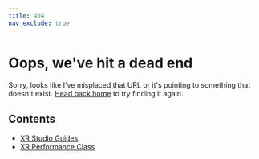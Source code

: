 ```yaml
---
title: 404
nav_exclude: true
---
```


# Oops, we've hit a dead end
Sorry, looks like I've misplaced that URL or it's pointing to something that doesn't exist. [Head back home](./) to try finding it again.

## Contents
* [XR Studio Guides](https://lsuxrstudio.github.io/xrstudioguides)
* [XR Performance Class](https://lsuxrstudio.github.io/xrperformance)

